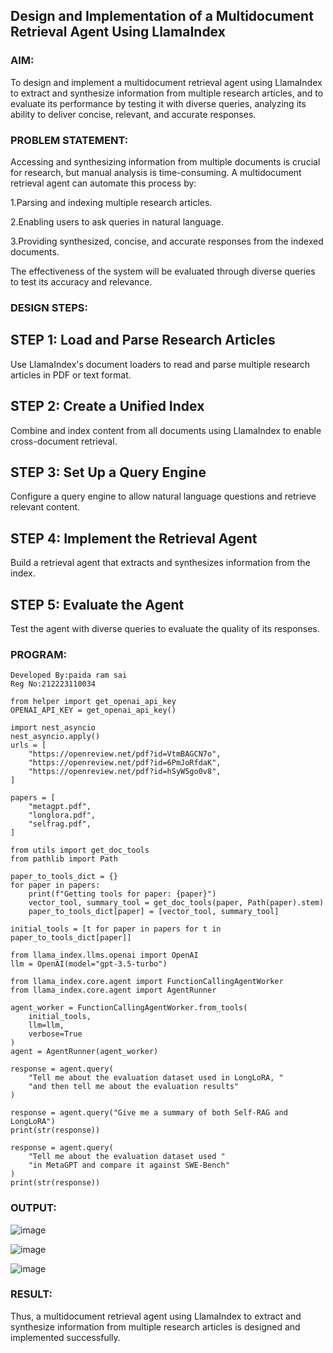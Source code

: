 ## Design and Implementation of a Multidocument Retrieval Agent Using LlamaIndex

### AIM:
To design and implement a multidocument retrieval agent using LlamaIndex to extract and synthesize information from multiple research articles, and to evaluate its performance by testing it with diverse queries, analyzing its ability to deliver concise, relevant, and accurate responses.

### PROBLEM STATEMENT:
Accessing and synthesizing information from multiple documents is crucial for research, but manual analysis is time-consuming. A multidocument retrieval agent can automate this process by:

   1.Parsing and indexing multiple research articles.
   
   2.Enabling users to ask queries in natural language.
   
   3.Providing synthesized, concise, and accurate responses from the indexed documents.
   
The effectiveness of the system will be evaluated through diverse queries to test its accuracy and relevance.

### DESIGN STEPS:
## STEP 1: Load and Parse Research Articles
Use LlamaIndex's document loaders to read and parse multiple research articles in PDF or text format.

## STEP 2: Create a Unified Index
Combine and index content from all documents using LlamaIndex to enable cross-document retrieval.

## STEP 3: Set Up a Query Engine
Configure a query engine to allow natural language questions and retrieve relevant content.

## STEP 4: Implement the Retrieval Agent
Build a retrieval agent that extracts and synthesizes information from the index.

## STEP 5: Evaluate the Agent
Test the agent with diverse queries to evaluate the quality of its responses.
### PROGRAM:
```
Developed By:paida ram sai
Reg No:212223110034

from helper import get_openai_api_key
OPENAI_API_KEY = get_openai_api_key()

import nest_asyncio
nest_asyncio.apply()
urls = [
    "https://openreview.net/pdf?id=VtmBAGCN7o",
    "https://openreview.net/pdf?id=6PmJoRfdaK",
    "https://openreview.net/pdf?id=hSyW5go0v8",
]

papers = [
    "metagpt.pdf",
    "longlora.pdf",
    "selfrag.pdf",
]

from utils import get_doc_tools
from pathlib import Path

paper_to_tools_dict = {}
for paper in papers:
    print(f"Getting tools for paper: {paper}")
    vector_tool, summary_tool = get_doc_tools(paper, Path(paper).stem)
    paper_to_tools_dict[paper] = [vector_tool, summary_tool]

initial_tools = [t for paper in papers for t in paper_to_tools_dict[paper]]

from llama_index.llms.openai import OpenAI
llm = OpenAI(model="gpt-3.5-turbo")

from llama_index.core.agent import FunctionCallingAgentWorker
from llama_index.core.agent import AgentRunner

agent_worker = FunctionCallingAgentWorker.from_tools(
    initial_tools, 
    llm=llm, 
    verbose=True
)
agent = AgentRunner(agent_worker)

response = agent.query(
    "Tell me about the evaluation dataset used in LongLoRA, "
    "and then tell me about the evaluation results"
)

response = agent.query("Give me a summary of both Self-RAG and LongLoRA")
print(str(response))

response = agent.query(
    "Tell me about the evaluation dataset used "
    "in MetaGPT and compare it against SWE-Bench"
)
print(str(response))
``` 
### OUTPUT:
![image](https://github.com/user-attachments/assets/0f8296fa-cb42-4730-9ad0-459fa6817a64)

![image](https://github.com/user-attachments/assets/0ba72779-c0ad-47d0-afbd-63d87470d644)

![image](https://github.com/user-attachments/assets/d96829df-35e5-4dbc-bc31-4c0909266bf6)


### RESULT:
Thus, a multidocument retrieval agent using LlamaIndex to extract and synthesize information from multiple research articles is designed and implemented successfully.
